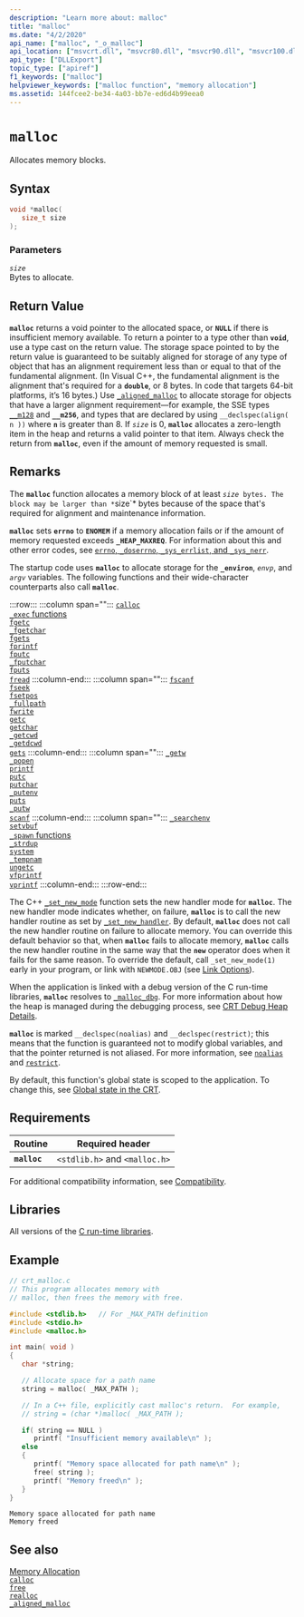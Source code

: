 ```yaml
---
description: "Learn more about: malloc"
title: "malloc"
ms.date: "4/2/2020"
api_name: ["malloc", "_o_malloc"]
api_location: ["msvcrt.dll", "msvcr80.dll", "msvcr90.dll", "msvcr100.dll", "msvcr100_clr0400.dll", "msvcr110.dll", "msvcr110_clr0400.dll", "msvcr120.dll", "msvcr120_clr0400.dll", "ucrtbase.dll", "api-ms-win-crt-heap-l1-1-0.dll", "api-ms-win-crt-private-l1-1-0.dll"]
api_type: ["DLLExport"]
topic_type: ["apiref"]
f1_keywords: ["malloc"]
helpviewer_keywords: ["malloc function", "memory allocation"]
ms.assetid: 144fcee2-be34-4a03-bb7e-ed6d4b99eea0
---
```

# `malloc`

Allocates memory blocks.

## Syntax

```C
void *malloc(
   size_t size
);
```

### Parameters

*`size`*<br/>
Bytes to allocate.

## Return Value

**`malloc`** returns a void pointer to the allocated space, or **`NULL`** if there is insufficient memory available. To return a pointer to a type other than **`void`**, use a type cast on the return value. The storage space pointed to by the return value is guaranteed to be suitably aligned for storage of any type of object that has an alignment requirement less than or equal to that of the fundamental alignment. (In Visual C++, the fundamental alignment is the alignment that's required for a **`double`**, or 8 bytes. In code that targets 64-bit platforms, it’s 16 bytes.) Use [`_aligned_malloc`](aligned-malloc.md) to allocate storage for objects that have a larger alignment requirement—for example, the SSE types [`__m128`](../../cpp/m128.md) and **`__m256`**, and types that are declared by using `__declspec(align( n ))` where **`n`** is greater than 8. If *`size`* is 0, **`malloc`** allocates a zero-length item in the heap and returns a valid pointer to that item. Always check the return from **`malloc`**, even if the amount of memory requested is small.

## Remarks

The **`malloc`** function allocates a memory block of at least *`size`*` bytes. The block may be larger than *`size`* bytes because of the space that's required for alignment and maintenance information.

**`malloc`** sets **`errno`** to **`ENOMEM`** if a memory allocation fails or if the amount of memory requested exceeds **`_HEAP_MAXREQ`**. For information about this and other error codes, see [`errno`, `_doserrno`, `_sys_errlist`, and `_sys_nerr`](../../c-runtime-library/errno-doserrno-sys-errlist-and-sys-nerr.md).

The startup code uses **`malloc`** to allocate storage for the **`_environ`**, *`envp`*, and *`argv`* variables. The following functions and their wide-character counterparts also call **`malloc`**.

:::row:::
   :::column span="":::
      [`calloc`](calloc.md)\
      [`_exec` functions](../../c-runtime-library/exec-wexec-functions.md)\
      [`fgetc`](fgetc-fgetwc.md)\
      [`_fgetchar`](fgetc-fgetwc.md)\
      [`fgets`](fgets-fgetws.md)\
      [`fprintf`](fprintf-fprintf-l-fwprintf-fwprintf-l.md)\
      [`fputc`](fputc-fputwc.md)\
      [`_fputchar`](fputc-fputwc.md)\
      [`fputs`](fputs-fputws.md)\
      [`fread`](fread.md)
   :::column-end:::
   :::column span="":::
      [`fscanf`](fscanf-fscanf-l-fwscanf-fwscanf-l.md)\
      [`fseek`](fseek-fseeki64.md)\
      [`fsetpos`](fsetpos.md)\
      [`_fullpath`](fullpath-wfullpath.md)\
      [`fwrite`](fwrite.md)\
      [`getc`](getc-getwc.md)\
      [`getchar`](getc-getwc.md)\
      [`_getcwd`](getcwd-wgetcwd.md)\
      [`_getdcwd`](getcwd-wgetcwd.md)\
      [`gets`](../../c-runtime-library/gets-getws.md)
   :::column-end:::
   :::column span="":::
      [`_getw`](getw.md)\
      [`_popen`](popen-wpopen.md)\
      [`printf`](printf-printf-l-wprintf-wprintf-l.md)\
      [`putc`](putc-putwc.md)\
      [`putchar`](putc-putwc.md)\
      [`_putenv`](putenv-wputenv.md)\
      [`puts`](puts-putws.md)\
      [`_putw`](putw.md)\
      [`scanf`](scanf-scanf-l-wscanf-wscanf-l.md)
   :::column-end:::
   :::column span="":::
      [`_searchenv`](searchenv-wsearchenv.md)\
      [`setvbuf`](setvbuf.md)\
      [`_spawn` functions](../../c-runtime-library/spawn-wspawn-functions.md)\
      [`_strdup`](strdup-wcsdup-mbsdup.md)\
      [`system`](system-wsystem.md)\
      [`_tempnam`](tempnam-wtempnam-tmpnam-wtmpnam.md)\
      [`ungetc`](ungetc-ungetwc.md)\
      [`vfprintf`](vfprintf-vfprintf-l-vfwprintf-vfwprintf-l.md)\
      [`vprintf`](vprintf-vprintf-l-vwprintf-vwprintf-l.md)
   :::column-end:::
:::row-end:::

The C++ [`_set_new_mode`](set-new-mode.md) function sets the new handler mode for **`malloc`**. The new handler mode indicates whether, on failure, **`malloc`** is to call the new handler routine as set by [`_set_new_handler`](set-new-handler.md). By default, **`malloc`** does not call the new handler routine on failure to allocate memory. You can override this default behavior so that, when **`malloc`** fails to allocate memory, **`malloc`** calls the new handler routine in the same way that the **`new`** operator does when it fails for the same reason. To override the default, call `_set_new_mode(1)` early in your program, or link with `NEWMODE.OBJ` (see [Link Options](../../c-runtime-library/link-options.md)).

When the application is linked with a debug version of the C run-time libraries, **`malloc`** resolves to [`_malloc_dbg`](malloc-dbg.md). For more information about how the heap is managed during the debugging process, see [CRT Debug Heap Details](/visualstudio/debugger/crt-debug-heap-details).

**`malloc`** is marked `__declspec(noalias)` and `__declspec(restrict)`; this means that the function is guaranteed not to modify global variables, and that the pointer returned is not aliased. For more information, see [`noalias`](../../cpp/noalias.md) and [`restrict`](../../cpp/restrict.md).

By default, this function's global state is scoped to the application. To change this, see [Global state in the CRT](../global-state.md).

## Requirements

|Routine|Required header|
|-------------|---------------------|
|**`malloc`**|`<stdlib.h>` and `<malloc.h>`|

For additional compatibility information, see [Compatibility](../../c-runtime-library/compatibility.md).

## Libraries

All versions of the [C run-time libraries](../../c-runtime-library/crt-library-features.md).

## Example

```C
// crt_malloc.c
// This program allocates memory with
// malloc, then frees the memory with free.

#include <stdlib.h>   // For _MAX_PATH definition
#include <stdio.h>
#include <malloc.h>

int main( void )
{
   char *string;

   // Allocate space for a path name
   string = malloc( _MAX_PATH );

   // In a C++ file, explicitly cast malloc's return.  For example,
   // string = (char *)malloc( _MAX_PATH );

   if( string == NULL )
      printf( "Insufficient memory available\n" );
   else
   {
      printf( "Memory space allocated for path name\n" );
      free( string );
      printf( "Memory freed\n" );
   }
}
```

```Output
Memory space allocated for path name
Memory freed
```

## See also

[Memory Allocation](../../c-runtime-library/memory-allocation.md)<br/>
[`calloc`](calloc.md)<br/>
[`free`](free.md)<br/>
[`realloc`](realloc.md)<br/>
[`_aligned_malloc`](aligned-malloc.md)<br/>
